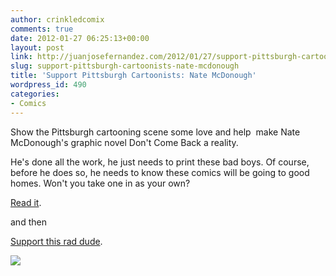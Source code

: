 ```yaml
---
author: crinkledcomix
comments: true
date: 2012-01-27 06:25:13+00:00
layout: post
link: http://juanjosefernandez.com/2012/01/27/support-pittsburgh-cartoonists-nate-mcdonough/
slug: support-pittsburgh-cartoonists-nate-mcdonough
title: 'Support Pittsburgh Cartoonists: Nate McDonough'
wordpress_id: 490
categories:
- Comics
---
```


Show the Pittsburgh cartooning scene some love and help  make Nate McDonough's graphic novel Don't Come Back a reality.

He's done all the work, he just needs to print these bad boys. Of course, before he does so, he needs to know these comics will be going to good homes. Won't you take one in as your own?

[Read it](http://dcbcomic.tumblr.com/).

and then

[Support this rad dude](http://www.kickstarter.com/projects/853461286/dont-come-back).

[![](http://fernandezjuanjose.files.wordpress.com/2012/01/tumblr_lyf6uayh9x1rn6rp8.jpeg)](http://fernandezjuanjose.files.wordpress.com/2012/01/tumblr_lyf6uayh9x1rn6rp8.jpeg)
